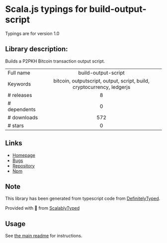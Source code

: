 
# Scala.js typings for build-output-script

Typings are for version 1.0

## Library description:
Builds a P2PKH Bitcoin transaction output script.

|                    |                 |
| ------------------ | :-------------: |
| Full name          | build-output-script |
| Keywords           | bitcoin, outputscript, output, script, build, cryptocurrency, ledgerjs |
| # releases         | 8 |
| # dependents       | 0 |
| # downloads        | 572 |
| # stars            | 0 |

## Links
- [Homepage](https://github.com/lukechilds/build-output-script#readme)
- [Bugs](https://github.com/lukechilds/build-output-script/issues)
- [Repository](https://github.com/lukechilds/build-output-script)
- [Npm](https://www.npmjs.com/package/build-output-script)
    


## Note
This library has been generated from typescript code from [DefinitelyTyped](https://definitelytyped.org).

Provided with :purple_heart: from [ScalablyTyped](https://github.com/oyvindberg/ScalablyTyped)

## Usage
See [the main readme](../../readme.md) for instructions.



